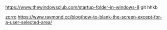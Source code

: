 
https://www.thewindowsclub.com/startup-folder-in-windows-8
git
hhkb

[zorro](https://www.google.co.jp/search?safe=off&num=24&hl=en&q=hide+screen+zorro)
https://www.raymond.cc/blog/how-to-blank-the-screen-except-for-a-user-selected-area/
